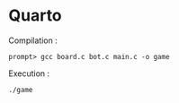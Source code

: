# Quarto

Compilation :
```
prompt> gcc board.c bot.c main.c -o game
```

Execution :
```
./game
```
